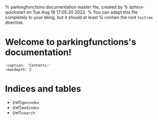 % parkingfunctions documentation master file, created by
% sphinx-quickstart on Tue Aug 16 17:05:20 2022.
% You can adapt this file completely to your liking, but it should at least
% contain the root `toctree` directive.

# Welcome to parkingfunctions's documentation!

```{toctree}
:caption: 'Contents:'
:maxdepth: 2
```

# Indices and tables

- {ref}`genindex`
- {ref}`modindex`
- {ref}`search`
